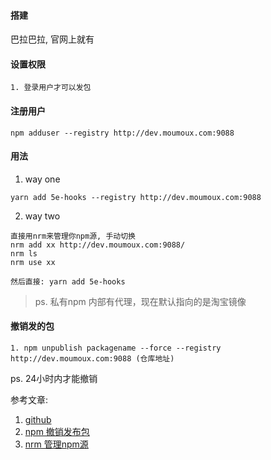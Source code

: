 #### 搭建

巴拉巴拉, 官网上就有

#### 设置权限

```
1. 登录用户才可以发包
```

#### 注册用户

```
npm adduser --registry http://dev.moumoux.com:9088

```

#### 用法

1. way one

```
yarn add 5e-hooks --registry http://dev.moumoux.com:9088
```

2. way two

``` 
直接用nrm来管理你npm源, 手动切换 
nrm add xx http://dev.moumoux.com:9088/
nrm ls
nrm use xx

然后直接: yarn add 5e-hooks
```

> ps. 私有npm 内部有代理，现在默认指向的是淘宝镜像

#### 撤销发的包

```
1. npm unpublish packagename --force --registry http://dev.moumoux.com:9088 (仓库地址)
```

ps. 24小时内才能撤销

参考文章:
1. [github](https://github.com/verdaccio/verdaccio)
2. [npm 撤销发布包](https://www.cnblogs.com/penghuwan/p/6973702.html#_label0)
3. [nrm 管理npm源](https://www.cnblogs.com/Jimc/p/10280774.html)